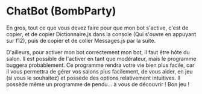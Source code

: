 # ChatBot (BombParty)
En gros, tout ce que vous devez faire pour que mon bot s'active, c'est de copier, et de copier Dictionnaire.js dans la console (Qui s'ouvre en appuyant sur f12), puis de copier et de coller Messages.js par la suite. 

D'ailleurs, pour activer mon bot correctement mon bot, il faut être hôte du salon. Il est possible de l'activer en tant que modérateur, mais le programme buggera probablement. Ce programme rendra votre vie bien plus facile, car il vous permettra de gérer vos salons plus facilement, de vous aider, en jeu (si vous le souhaitez) et possède des options relativement intuitives. Il possède même un programme de pendu... à vous de découvrir ! Bon jeu !
